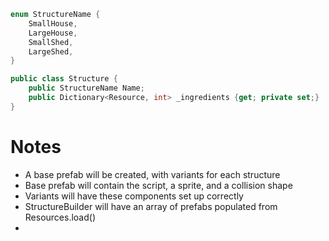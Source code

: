 ```cs
enum StructureName {
	SmallHouse,
	LargeHouse,
	SmallShed, 
	LargeShed,
}

public class Structure {
	public StructureName Name;
	public Dictionary<Resource, int> _ingredients {get; private set;}
}
```

# Notes
- A base prefab will be created, with variants for each structure
- Base prefab will contain the script, a sprite, and a collision shape
- Variants will have these components set up correctly
- StructureBuilder will have an array of prefabs populated from Resources.load()
- 